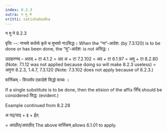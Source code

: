 ```yaml
---
index: 8.2.3
sutra: न मु ने
vritti: satishabodha
---
```



 न मु ने 8.2.3 


वृत्तिः --: नाभावे कर्तव्‍ये कृते च मुभावो नाऽसिद्धः। When the “ना”-आदेश: (by 7.3.120) is to be done or has been done, the “मु”-आदेश: is not असिद्ध:। 


उदाहरणम् – अदस् + टा 4.1.2 = अद अ + टा 7.2.102 = अद + टा 6.1.97 = अमु + टा 8.2.80 (Note: 7.1.12 was not applied because doing so will make 8.2.3 useless) = अमुना 8.2.3, 1.4.7, 7.3.120 (Note: 7.3.102 does not apply because of 8.2.3.) 


वार्त्तिकम् - सिज्लोप एकादेशे सिद्धो वाच्यः ।


If a single substitute is to be done, then the elision of the affix सिँच् should be considered सिद्ध: (evident.)


Example continued from 8.2.28


अ पठ्/पाठ् + इ + ईत्

= अपठीत्/अपाठीत् The above वार्त्तिकम् allows 6.1.01 to apply.




